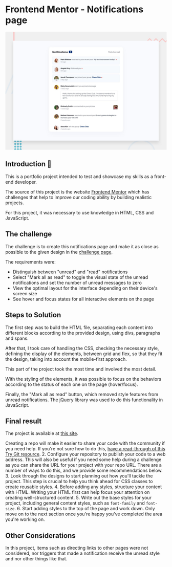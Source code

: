# Frontend Mentor - Notifications page

![Design preview for the Notifications page coding challenge](./design/desktop-preview.jpg)

## Introduction 👋

This is a portfolio project intended to test and showcase my skills as a front-end developer.

The source of this project is the website [Frontend Mentor](https://www.frontendmentor.io) which has challenges that help to improve our coding ability by building realistic projects.

For this project, it was necessary to use knowledge in HTML, CSS and JavaScript.

## The challenge

The challenge is to create this notifications page and make it as close as possible to the given design in the [challenge page](https://www.frontendmentor.io/challenges/notifications-page-DqK5QAmKbC).

The requirements were: 

- Distinguish between "unread" and "read" notifications
- Select "Mark all as read" to toggle the visual state of the unread notifications and set the number of unread messages to zero
- View the optimal layout for the interface depending on their device's screen size
- See hover and focus states for all interactive elements on the page

## Steps to Solution

The first step was to build the HTML file, separating each content into different blocks according to the provided design, using divs, paragraphs and spans.

After that, I took care of handling the CSS, checking the necessary style, defining the display of the elements, between grid and flex, so that they fit the design, taking into account the mobile-first approach.

This part of the project took the most time and involved the most detail.

With the styling of the elements, it was possible to focus on the behaviors according to the status of each one on the page (hover/focus).

Finally, the "Mark all as read" button, which removed style features from unread notifications. The jQuery library was used to do this functionality in JavaScript.

## Final result

The project is available at [this site](https://euphonious-otter-fefe50.netlify.app/). 

Creating a repo will make it easier to share your code with the community if you need help. If you're not sure how to do this, [have a read-through of this Try Git resource](https://try.github.io/).
2. Configure your repository to publish your code to a web address. This will also be useful if you need some help during a challenge as you can share the URL for your project with your repo URL. There are a number of ways to do this, and we provide some recommendations below.
3. Look through the designs to start planning out how you'll tackle the project. This step is crucial to help you think ahead for CSS classes to create reusable styles.
4. Before adding any styles, structure your content with HTML. Writing your HTML first can help focus your attention on creating well-structured content.
5. Write out the base styles for your project, including general content styles, such as `font-family` and `font-size`.
6. Start adding styles to the top of the page and work down. Only move on to the next section once you're happy you've completed the area you're working on.

## Other Considerations

In this project, items such as directing links to other pages were not considered, nor triggers that made a notification receive the unread style and nor other things like that.


